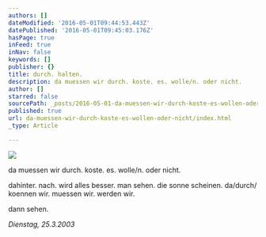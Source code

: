 ```yaml
---
authors: []
dateModified: '2016-05-01T09:44:53.443Z'
datePublished: '2016-05-01T09:45:03.176Z'
hasPage: true
inFeed: true
inNav: false
keywords: []
publisher: {}
title: durch. halten.
description: da muessen wir durch. koste. es. wolle/n. oder nicht.
author: []
starred: false
sourcePath: _posts/2016-05-01-da-muessen-wir-durch-koste-es-wollen-oder-nicht.md
published: true
url: da-muessen-wir-durch-koste-es-wollen-oder-nicht/index.html
_type: Article

---
```

![](https://the-grid-user-content.s3-us-west-2.amazonaws.com/1d52069f-8c1d-40d2-a3d4-7b5832a1f01e.jpg)

da muessen wir durch. koste. es. wolle/n. oder nicht.

dahinter. nach. wird alles besser. man sehen. die sonne scheinen. da/durch/ koennen wir. muessen wir. werden wir.

dann sehen.

_Dienstag, 25.3.2003_